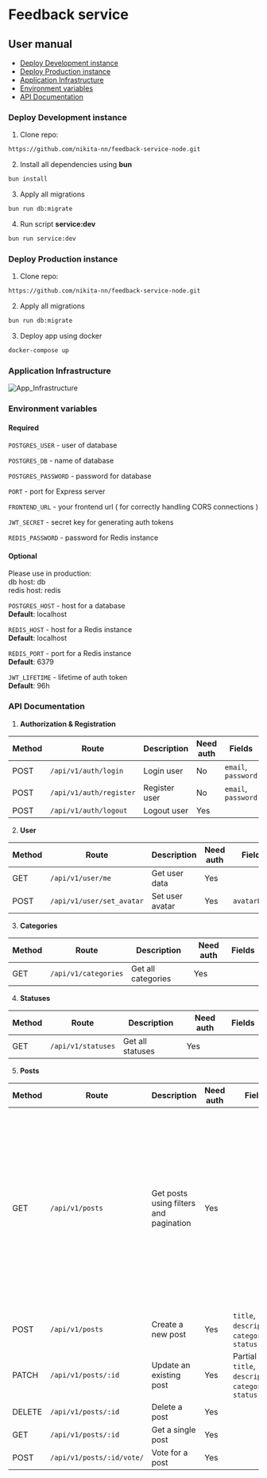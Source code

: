 # Feedback service

## User manual

- [Deploy Development instance](#deploy-Development-instance)
- [Deploy Production instance](#deploy-Production-instance)
- [Application Infrastructure](#application-infrastructure)
- [Environment variables](#environment-variables)
- [API Documentation](#api-documentation)

### Deploy Development instance

1. Clone repo:

```bash
https://github.com/nikita-nn/feedback-service-node.git
```

2. Install all dependencies using **bun**

```bash
bun install
```

3. Apply all migrations

```bash
bun run db:migrate
```

4. Run script **service:dev**

```bash
bun run service:dev
```

### Deploy Production instance

1. Clone repo:

```bash
https://github.com/nikita-nn/feedback-service-node.git
```

2. Apply all migrations

```bash
bun run db:migrate
```

3. Deploy app using docker

```bash
docker-compose up
```

### Application Infrastructure

![App_Infrastructure](https://i.ibb.co/zN3QnBG/2025-01-11-21-34-22.png)

### Environment variables

#### Required

`POSTGRES_USER` - user of database

`POSTGRES_DB` - name of database

`POSTGRES_PASSWORD` - password for database

`PORT` - port for Express server

`FRONTEND_URL` - your frontend url ( for correctly handling CORS connections )

`JWT_SECRET` - secret key for generating auth tokens

`REDIS_PASSWORD` - password for Redis instance

#### Optional

Please use in production:
<br/>
db host: db
<br/>
redis host: redis

`POSTGRES_HOST` - host for a database
<br/>
**Default**: localhost

`REDIS_HOST` - host for a Redis instance
<br/>
**Default**: localhost

`REDIS_PORT` - port for a Redis instance
<br/>
**Default**: 6379

`JWT_LIFETIME` - lifetime of auth token
<br/>
**Default**: 96h

### API Documentation

1. **Authorization & Registration**

| Method | Route                   | Description   | Need auth | Fields              |
|--------|-------------------------|---------------|-----------|---------------------|
| POST   | `/api/v1/auth/login`    | Login user    | No        | `email`, `password` |
| POST   | `/api/v1/auth/register` | Register user | No        | `email`, `password` |
| POST   | `/api/v1/auth/logout`   | Logout user   | Yes       |                     |

2. **User**

| Method | Route                     | Description     | Need auth | Fields       |
|--------|---------------------------|-----------------|-----------|--------------|
| GET    | `/api/v1/user/me`         | Get user data   | Yes       |              |
| POST   | `/api/v1/user/set_avatar` | Set user avatar | Yes       | `avatarLink` |

3. **Categories**

| Method | Route                | Description        | Need auth | Fields |
|--------|----------------------|--------------------|-----------|--------|
| GET    | `/api/v1/categories` | Get all categories | Yes       |        |

4. **Statuses**

| Method | Route              | Description      | Need auth | Fields |
|--------|--------------------|------------------|-----------|--------|
| GET    | `/api/v1/statuses` | Get all statuses | Yes       |        |

5. **Posts**

| Method | Route                     | Description                            | Need auth | Fields                                                  | Query params                                                                                                                                                                           |
|--------|---------------------------|----------------------------------------|-----------|---------------------------------------------------------|----------------------------------------------------------------------------------------------------------------------------------------------------------------------------------------|
| GET    | `/api/v1/posts`           | Get posts using filters and pagination | Yes       |                                                         | **pageSize** - size of page<br/><br/> **page** - number of page <br/> <br/> **category** - category filter <br/><br/> **status** - status filter <br/><br/> **orderBy** - date / votes |
| POST   | `/api/v1/posts`           | Create a new post                      | Yes       | `title`, `description`, `category`, `status`            |
| PATCH  | `/api/v1/posts/:id`       | Update an existing post                | Yes       | Partial of `title`, `description`, `category`, `status` |
| DELETE | `/api/v1/posts/:id`       | Delete a post                          | Yes       |                                                         |
| GET    | `/api/v1/posts/:id`       | Get a single post                      | Yes       |                                                         |
| POST   | `/api/v1/posts/:id/vote/` | Vote for a post                        | Yes       |                                                         |
